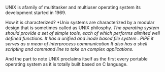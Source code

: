 UNIX is afamily of multitasker and multiuser operating system its development started in 1969.

How it is characterized?
                        *Unix systems are characterized by a modular design that is sometimes called as UNIX philosphy.
						*The operating system should provide a set of simple tools, each of which performs alimited well defined functions.
						It has a unified and inode based file system .
						PIPE it serves as a mean of  interprocess communication 
						It also has a shell scripting and command line to take on complex applications.*
						
						
And the part to note 
            UNIX proclaims itself as the first every portable operating system as it is totally built based on C language.
						
			
			
			
			
			
						